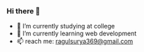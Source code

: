 ### Hi there 👋
- 🔭 I’m currently studying at college
- 🌱 I’m currently learning web development 
- 📫 reach me: ragulsurya369@gmail.com
